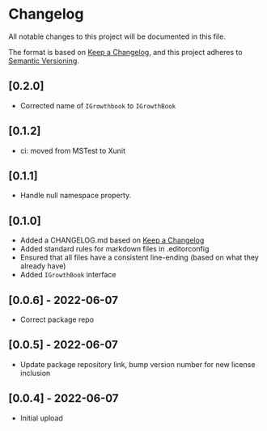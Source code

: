 # Changelog

All notable changes to this project will be documented in this file.

The format is based on [Keep a Changelog](https://keepachangelog.com/en/1.0.0/),
and this project adheres to [Semantic Versioning](https://semver.org/spec/v2.0.0.html).

## [0.2.0]

- Corrected name of `IGrowthbook` to `IGrowthBook`

## [0.1.2]

- ci: moved from MSTest to Xunit

## [0.1.1]

- Handle null namespace property.

## [0.1.0]

- Added a CHANGELOG.md based on [Keep a Changelog](https://keepachangelog.com/en/1.0.0/)
- Added standard rules for markdown files in .editorconfig
- Ensured that all files have a consistent line-ending (based on what they already have)
- Added `IGrowthBook` interface

## [0.0.6] - 2022-06-07

- Correct package repo

## [0.0.5] - 2022-06-07

- Update package repository link, bump version number for new license inclusion

## [0.0.4] - 2022-06-07

- Initial upload
